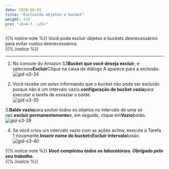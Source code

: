 ```yaml
---
date: 2020-06-01
title: "Excluindo objetos e bucket"  
weight: 470
pre: "<b>4-7. </b>"
---
```

  
{{% notice note %}}
Você pode excluir objetos e buckets desnecessários para evitar custos desnecessários.  
{{% /notice %}}
  
----
  
1. No console do Amazon S3**Bucket que você deseja excluir**, e selecione**Excluir**Clique na caixa de diálogo A aparece para a exclusão.  
![gid-s3-34](/images/s3/gid-s3-34.png) 
  
2. Você recebe um aviso informando que o bucket não pode ser excluído porque não é um intervalo vazio.**configuração de bucket vazia**para executar a tarefa de esvaziar o balde.  
![gid-s3-35](/images/s3/gid-s3-35.png) 
  
3.**Balde vazio**para excluir todos os objetos no intervalo de uma só vez.**excluir permanentemente**e, em seguida, clique em**Vazio**botão.  
![gid-s3-39](/images/s3/gid-s3-36.png) 
  
4. Se você criou um intervalo vazio com as ações acima, execute a Tarefa 1 novamente.**Inserir nome do bucket**e**Excluir intervalo**botão.  
![gid-s3-40](/images/s3/gid-s3-37.png) 
  
{{% notice note %}}
***Você completou todos os laboratórios. Obrigado pelo seu trabalho.***  
{{% /notice %}}